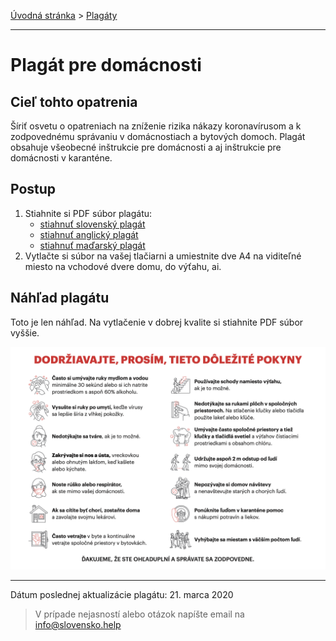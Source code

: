 [Úvodná stránka](../../) &gt; [Plagáty](../../projekty/plagaty.md)

***
# Plagát pre domácnosti

## Cieľ tohto opatrenia

Šíriť osvetu o opatreniach na zníženie rizika nákazy koronavírusom a k zodpovednému správaniu v domácnostiach a bytových domoch. Plagát obsahuje všeobecné inštrukcie pre domácnosti a aj inštrukcie pre domácnosti v karanténe.

## Postup

1. Stiahnite si PDF súbor plagátu:
    * [stiahnuť slovenský plagát](../../files/domacnosti/domacnosti-plagat-v2020032101.pdf)
    * [stiahnuť anglický plagát](../../files/domacnosti/domacnosti-plagat-v2020032101-en.pdf)
    * [stiahnuť maďarský plagát](../../files/domacnosti/domacnosti-plagat-v2020032101-hu.pdf)
2. Vytlačte si súbor na vašej tlačiarni a umiestnite dve A4 na viditeľné miesto na vchodové dvere domu, do výťahu, ai.

## Náhľad plagátu

Toto je len náhľad. Na vytlačenie v dobrej kvalite si stiahnite PDF súbor vyššie.

![](../../images/domacnosti/plagat-v2020032101.png)

***
Dátum poslednej aktualizácie plagátu: 21. marca 2020

> V prípade nejasností alebo otázok napíšte email na info@slovensko.help
